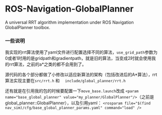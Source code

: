 # ROS-Navigation-GlobalPlanner
A universal RRT algorithm implementation under ROS Navigation GlobalPlanner toolbox.



### 一些说明

我实现的rrt算法使用了yaml文件进行配置选择不同的算法，`use_grid_path`参数为0或者1时用的是gridpath和gradientpath，就是旧的算法，当变成2时就会使用我的rrt算法，之前的a*之类的都不会用到了。

源代码的各个部分都做了小修改以适应新算法的架构（包括改进后的A*算法），rrt算法实现主要在`src/rrt.h` 和 　`include/global_planner/rrt.h`

还有就是在引用我的包的时候要配置一下`move_base.launch`改成  `<param name="base_global_planner" value="my_planner/GlobalPlanner"/>`（之前是global_planner::GlobalPlanner），以及引用yaml： `<rosparam file="$(find nav_sim)/cfg/base_global_planner_params.yaml" command="load" />`
